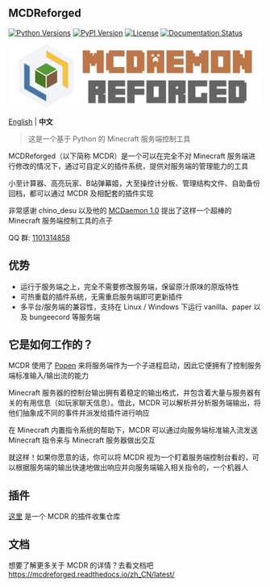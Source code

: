 MCDReforged
--------

[![Python Versions](https://img.shields.io/pypi/pyversions/mcdreforged.svg)](https://pypi.org/project/mcdreforged)
[![PyPI Version](https://img.shields.io/pypi/v/mcdreforged.svg)](https://pypi.org/project/mcdreforged)
[![License](https://img.shields.io/github/license/Fallen-Breath/MCDReforged.svg)](https://github.com/Fallen-Breath/MCDReforged/blob/master/LICENSE)
[![Documentation Status](https://readthedocs.org/projects/mcdreforged/badge/)](https://mcdreforged.readthedocs.io/)

![MCDR-banner](https://raw.githubusercontent.com/Fallen-Breath/MCDReforged/master/logo_long.png)

[English](https://github.com/Fallen-Breath/MCDReforged/blob/master/README.md) | **中文**

> 这是一个基于 Python 的 Minecraft 服务端控制工具

MCDReforged（以下简称 MCDR）是一个可以在完全不对 Minecraft 服务端进行修改的情况下，通过可自定义的插件系统，提供对服务端的管理能力的工具

小至计算器、高亮玩家、B站弹幕姬，大至操控计分板、管理结构文件、自助备份回档，都可以通过 MCDR 及相配套的插件实现

非常感谢 chino_desu 以及他的 [MCDaemon 1.0](https://github.com/kafuuchino-desu/MCDaemon) 提出了这样一个超棒的 Minecraft 服务端控制工具的点子

QQ 群: [1101314858](https://jq.qq.com/?k=5gUuw9A)

## 优势

- 运行于服务端之上，完全不需要修改服务端，保留原汁原味的原版特性
- 可热重载的插件系统，无需重启服务端即可更新插件
- 多平台/服务端的兼容性，支持在 Linux / Windows 下运行 vanilla、paper 以及 bungeecord 等服务端

## 它是如何工作的？

MCDR 使用了 [Popen](https://docs.python.org/zh-cn/3/library/subprocess.html#subprocess.Popen) 来将服务端作为一个子进程启动，因此它便拥有了控制服务端标准输入/输出流的能力

Minecraft 服务器的控制台输出拥有着稳定的输出格式，并包含着大量与服务器有关的有用信息（如玩家聊天信息）。借此，MCDR 可以解析并分析服务端输出，将他们抽象成不同的事件并派发给插件进行响应

在 Minecraft 内置指令系统的帮助下，MCDR 可以通过向服务端标准输入流发送 Minecraft 指令来与 Minecraft 服务器做出交互

就这样！如果你愿意的话，你可以将 MCDR 视为一个盯着服务端控制台看的，可以根据服务端的输出快速地做出响应并向服务端输入相关指令的，一个机器人

## 插件

[这里](https://github.com/MCDReforged/PluginCatalogue) 是一个 MCDR 的插件收集仓库

## 文档

想要了解更多关于 MCDR 的详情？去看文档吧 https://mcdreforged.readthedocs.io/zh_CN/latest/

